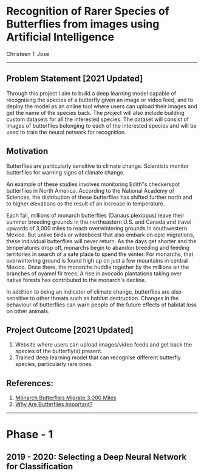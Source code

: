 # Recognition of Rarer Species of Butterflies from images using Artificial Intelligence

Christeen T Jose

---

## Problem Statement [2021 Updated]

Through this project I aim to build a deep learning model capable of recognising the species of a butterfly given an image or video feed, and to deploy the model as an online tool where users can upload their images and get the name of the species back. The project will also include building custom datasets for all the interested species. The dataset will consist of images of butterflies belonging to each of the interested species and will be used to train the neural network for recognition.

## Motivation

Butterflies are particularly sensitive to climate change. Scientists monitor butterflies for warning signs of climate change.

An example of these studies involves monitoring Edith‟s checkerspot butterflies in North America. According to the National Academy of Sciences, the distribution of these butterflies has shifted further north and to higher elevations as the result of an increase in temperature.

Each fall, millions of monarch butterflies (Danaus plexippus) leave their summer breeding grounds in the northeastern U.S. and Canada and travel upwards of 3,000 miles to reach overwintering grounds in southwestern Mexico. But unlike birds or wildebeest that also embark on epic migrations, these individual butterflies will never return. As the days get shorter and the temperatures drop off, monarchs begin to abandon breeding and feeding territories in search of a safe place to spend the winter. For monarchs, that overwintering ground is found high up on just a few mountains in central Mexico. Once there, the monarchs huddle together by the millions on the branches of oyamel fir trees. A rise in avocado plantations taking over native forests has contributed to the monarch's decline.

In addition to being an indicator of climate change, butterflies are also sensitive to other threats such as habitat destruction. Changes in the behaviour of butterflies can warn people of the future effects of habitat loss on other animals.

## Project Outcome [2021 Updated]

1.	Website where users can upload images/video feeds and get back the species of the butterfly(s) present.
2.	Trained deep learning model that can recognise different butterfly species, particularly rare ones.

## References:
1.	[Monarch Butterflies Migrate 3,000 Miles](https://www.nationalgeographic.com/news/2017/10/monarch-butterfly-migration/)
2.	[Why Are Butterflies Important?](https://sciencing.com/butterflies-important-8749269.html)

---

# Phase - 1 
## 2019 - 2020: Selecting a Deep Neural Network for Classification



